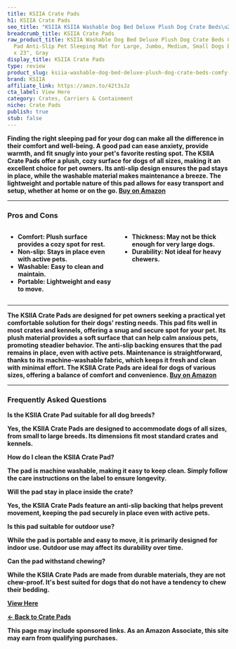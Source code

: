 ```yaml
---
title: KSIIA Crate Pads
h1: KSIIA Crate Pads
seo_title: "KSIIA KSIIA Washable Dog Bed Deluxe Plush Dog Crate Beds\u2026"
breadcrumb_title: KSIIA Crate Pads
raw_product_title: KSIIA Washable Dog Bed Deluxe Plush Dog Crate Beds Comfy Kennel
  Pad Anti-Slip Pet Sleeping Mat for Large, Jumbo, Medium, Small Dogs Breeds, 35"
  x 23", Gray
display_title: KSIIA Crate Pads
type: review
product_slug: ksiia-washable-dog-bed-deluxe-plush-dog-crate-beds-comfy-kennel-pad-ant-4f86e130
brand: KSIIA
affiliate_link: https://amzn.to/42t3sJz
cta_label: View Here
category: Crates, Carriers & Containment
niche: Crate Pads
publish: true
stub: false
---
```


<div id="intro" class="full-width">
  <p><strong>Finding the right sleeping pad for your dog can make all the difference in their comfort and well-being. A good pad can ease anxiety, provide warmth, and fit snugly into your pet's favorite resting spot. The KSIIA Crate Pads offer a plush, cozy surface for dogs of all sizes, making it an excellent choice for pet owners. Its anti-slip design ensures the pad stays in place, while the washable material makes maintenance a breeze. The lightweight and portable nature of this pad allows for easy transport and setup, whether at home or on the go. <a href="https://amzn.to/42t3sJz" rel="nofollow sponsored noopener" target="_blank"><strong>Buy on Amazon</strong></a></p>
</div>

<hr />
<h3 id="pros-cons">Pros and Cons</h3>
<div class="pc-grid" style="display:grid;grid-template-columns:1fr 1fr;gap:16px;">
  <ul>
    <li><strong>Comfort:</strong> Plush surface provides a cozy spot for rest.</li>
    <li><strong>Non-slip:</strong> Stays in place even with active pets.</li>
    <li><strong>Washable:</strong> Easy to clean and maintain.</li>
    <li><strong>Portable:</strong> Lightweight and easy to move.</li>
  </ul>
  <ul>
    <li><strong>Thickness:</strong> May not be thick enough for very large dogs.</li>
    <li><strong>Durability:</strong> Not ideal for heavy chewers.</li>
  </ul>
</div>
<hr />

<div class="full-width">
  <p>The KSIIA Crate Pads are designed for pet owners seeking a practical yet comfortable solution for their dogs' resting needs. This pad fits well in most crates and kennels, offering a snug and secure spot for your pet. Its plush material provides a soft surface that can help calm anxious pets, promoting steadier behavior. The anti-slip backing ensures that the pad remains in place, even with active pets. Maintenance is straightforward, thanks to its machine-washable fabric, which keeps it fresh and clean with minimal effort. The KSIIA Crate Pads are ideal for dogs of various sizes, offering a balance of comfort and convenience. <a href="https://amzn.to/42t3sJz" rel="nofollow sponsored noopener" target="_blank"><strong>Buy on Amazon</strong></a></p>
</div>

<hr />
<h3 id="faqs">Frequently Asked Questions</h3>

<p><strong>Is the KSIIA Crate Pad suitable for all dog breeds?</strong></p>
<p>Yes, the KSIIA Crate Pads are designed to accommodate dogs of all sizes, from small to large breeds. Its dimensions fit most standard crates and kennels.</p>

<p><strong>How do I clean the KSIIA Crate Pad?</strong></p>
<p>The pad is machine washable, making it easy to keep clean. Simply follow the care instructions on the label to ensure longevity.</p>

<p><strong>Will the pad stay in place inside the crate?</strong></p>
<p>Yes, the KSIIA Crate Pads feature an anti-slip backing that helps prevent movement, keeping the pad securely in place even with active pets.</p>

<p><strong>Is this pad suitable for outdoor use?</strong></p>
<p>While the pad is portable and easy to move, it is primarily designed for indoor use. Outdoor use may affect its durability over time.</p>

<p><strong>Can the pad withstand chewing?</strong></p>
<p>While the KSIIA Crate Pads are made from durable materials, they are not chew-proof. It's best suited for dogs that do not have a tendency to chew their bedding.</p>
<p><a class="btn" href="https://amzn.to/42t3sJz" target="_blank" rel="nofollow sponsored noopener">View Here</a></p>
<p><a href="/roundups/crates-carriers-containment/crate-pads/">← Back to Crate Pads</a></p>
<aside class="disclosure">This page may include sponsored links. As an Amazon Associate, this site may earn from qualifying purchases.</aside>
